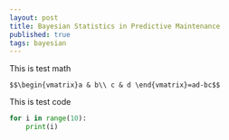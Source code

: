 ```yaml
---
layout: post
title: Bayesian Statistics in Predictive Maintenance
published: true
tags: bayesian
---
```


This is test math

`$$\begin{vmatrix}a & b\\
c & d
\end{vmatrix}=ad-bc$$`

This is test code
```python
for i in range(10):
    print(i)
```